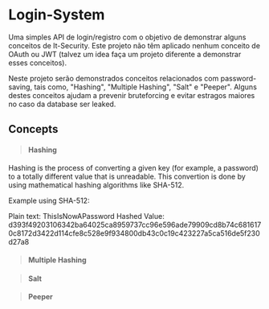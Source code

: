 # Login-System

Uma simples API de login/registro com o objetivo de demonstrar alguns conceitos de It-Security. Este projeto não têm aplicado nenhum conceito de OAuth ou JWT (talvez um idea faça um projeto diferente a demonstrar esses conceitos).

Neste projeto serão demonstrados conceitos relacionados com password-saving, tais como, "Hashing", "Multiple Hashing", "Salt" e "Peeper". Alguns destes conceitos ajudam a prevenir bruteforcing e evitar estragos maiores no caso da database ser leaked.

## Concepts

> #### Hashing

Hashing is the process of converting a given key (for example, a password) to a totally different value that is unreadable. This convertion is done by using mathematical hashing algorithms like SHA-512.

Example using SHA-512:

Plain text: ThisIsNowAPassword
Hashed Value: d393f49203106342ba64025ca8959737cc96e596ade79909cd8b74c6816170c8172d3422d114cfe8c528e9f934800db43c0c19c423227a5ca516de5f230d27a8




> #### Multiple Hashing

> #### Salt

> #### Peeper

